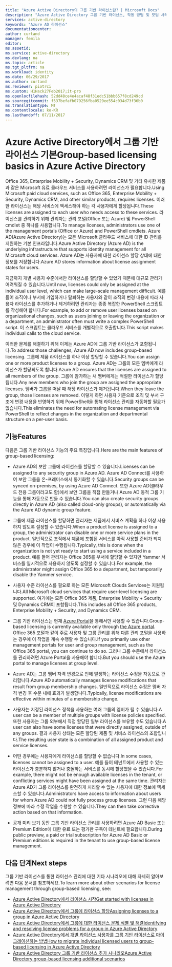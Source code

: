 ```yaml
---
title: "Azure Active Directory의 그룹 기반 라이선스란? | Microsoft Docs"
description: "Azure Active Directory 그룹 기반 라이선스, 작동 방법 및 모범 사례에 대한 설명"
services: active-directory
keywords: "Azure AD 라이선스"
documentationcenter: 
author: curtand
manager: femila
editor: 
ms.assetid: 
ms.service: active-directory
ms.devlang: na
ms.topic: article
ms.tgt_pltfrm: na
ms.workload: identity
ms.date: 06/29/2017
ms.author: curtand
ms.reviewer: piotrci
ms.custom: H1Hack27Feb2017;it-pro
ms.openlocfilehash: 52dd48ce4e4acaf48f31edc51bbb657f8cd249cd
ms.sourcegitcommit: f537befafb079256fba0529ee554c034d73f36b0
ms.translationtype: MT
ms.contentlocale: ko-KR
ms.lasthandoff: 07/11/2017
---
```

# <a name="group-based-licensing-basics-in-azure-active-directory"></a><span data-ttu-id="1b8b7-105">Azure Active Directory에서 그룹 기반 라이선스 기본</span><span class="sxs-lookup"><span data-stu-id="1b8b7-105">Group-based licensing basics in Azure Active Directory</span></span>

<span data-ttu-id="1b8b7-106">Office 365, Enterprise Mobility + Security, Dynamics CRM 및 기타 유사한 제품과 같은 Microsoft 유료 클라우드 서비스를 사용하려면 라이선스가 필요합니다.</span><span class="sxs-lookup"><span data-stu-id="1b8b7-106">Using Microsoft paid cloud services, such as Office 365, Enterprise Mobility + Security, Dynamics CRM, and other similar products, requires licenses.</span></span> <span data-ttu-id="1b8b7-107">이러한 라이선스는 해당 서비스에 액세스해야 하는 각 사용자에게 할당됩니다.</span><span class="sxs-lookup"><span data-stu-id="1b8b7-107">These licenses are assigned to each user who needs access to these services.</span></span> <span data-ttu-id="1b8b7-108">라이선스를 관리하기 위해 관리자는 관리 포털(Office 또는 Azure) 및 PowerShell cmdlet 중 하나를 사용합니다.</span><span class="sxs-lookup"><span data-stu-id="1b8b7-108">To manage licenses, administrators use one of the management portals (Office or Azure) and PowerShell cmdlets.</span></span> <span data-ttu-id="1b8b7-109">Azure AD(Azure Active Directory)는 모든 Microsoft 클라우드 서비스에 대한 ID 관리를 지원하는 기본 인프라입니다.</span><span class="sxs-lookup"><span data-stu-id="1b8b7-109">Azure Active Directory (Azure AD) is the underlying infrastructure that supports identity management for all Microsoft cloud services.</span></span> <span data-ttu-id="1b8b7-110">Azure AD는 사용자에 대한 라이선스 할당 상태에 대한 정보를 저장합니다.</span><span class="sxs-lookup"><span data-stu-id="1b8b7-110">Azure AD stores information about license assignment states for users.</span></span>

<span data-ttu-id="1b8b7-111">지금까지 개별 사용자 수준에서만 라이선스를 할당할 수 있었기 때문에 대규모 관리가 어려워질 수 있습니다.</span><span class="sxs-lookup"><span data-stu-id="1b8b7-111">Until now, licenses could only be assigned at the individual user level, which can make large-scale management difficult.</span></span> <span data-ttu-id="1b8b7-112">예를 들어 조직이나 부서에 가입하거나 탈퇴하는 사용자와 같이 조직의 변경 내용에 따라 사용자 라이선스를 추가하거나 제거하려면 관리자는 종종 복잡한 PowerShell 스크립트를 작성해야 합니다.</span><span class="sxs-lookup"><span data-stu-id="1b8b7-112">For example, to add or remove user licenses based on organizational changes, such as users joining or leaving the organization or a department, an administrator often must write a complex PowerShell script.</span></span> <span data-ttu-id="1b8b7-113">이 스크립트는 클라우드 서비스를 개별적으로 호출합니다.</span><span class="sxs-lookup"><span data-stu-id="1b8b7-113">This script makes individual calls to the cloud service.</span></span>

<span data-ttu-id="1b8b7-114">이러한 문제를 해결하기 위해 이제는 Azure AD에 그룹 기반 라이선스가 포함됩니다.</span><span class="sxs-lookup"><span data-stu-id="1b8b7-114">To address those challenges, Azure AD now includes group-based licensing.</span></span> <span data-ttu-id="1b8b7-115">그룹에 제품 라이선스를 하나 이상 할당할 수 있습니다.</span><span class="sxs-lookup"><span data-stu-id="1b8b7-115">You can assign one or more product licenses to a group.</span></span> <span data-ttu-id="1b8b7-116">Azure AD는 그룹의 모든 멤버에게 라이선스가 할당되도록 합니다.</span><span class="sxs-lookup"><span data-stu-id="1b8b7-116">Azure AD ensures that the licenses are assigned to all members of the group.</span></span> <span data-ttu-id="1b8b7-117">그룹에 참가하는 새 멤버에게는 적절한 라이선스가 할당됩니다.</span><span class="sxs-lookup"><span data-stu-id="1b8b7-117">Any new members who join the group are assigned the appropriate licenses.</span></span> <span data-ttu-id="1b8b7-118">멤버가 그룹을 떠날 때 해당 라이선스가 제거됩니다.</span><span class="sxs-lookup"><span data-stu-id="1b8b7-118">When they leave the group, those licenses are removed.</span></span> <span data-ttu-id="1b8b7-119">이렇게 하면 사용자 기준으로 조직 및 부서 구조에 변경 내용을 반영하기 위해 PowerShell을 통해 라이선스 관리를 자동화할 필요가 없습니다.</span><span class="sxs-lookup"><span data-stu-id="1b8b7-119">This eliminates the need for automating license management via PowerShell to reflect changes in the organization and departmental structure on a per-user basis.</span></span>

## <a name="features"></a><span data-ttu-id="1b8b7-120">기능</span><span class="sxs-lookup"><span data-stu-id="1b8b7-120">Features</span></span>

<span data-ttu-id="1b8b7-121">다음은 그룹 기반 라이선스 기능의 주요 특징입니다.</span><span class="sxs-lookup"><span data-stu-id="1b8b7-121">Here are the main features of group-based licensing:</span></span>

- <span data-ttu-id="1b8b7-122">Azure AD의 보안 그룹에 라이선스를 할당할 수 있습니다.</span><span class="sxs-lookup"><span data-stu-id="1b8b7-122">Licenses can be assigned to any security group in Azure AD.</span></span> <span data-ttu-id="1b8b7-123">Azure AD Connect를 사용하여 보안 그룹을 온-프레미스에서 동기화할 수 있습니다.</span><span class="sxs-lookup"><span data-stu-id="1b8b7-123">Security groups can be synced on-premises, by using Azure AD Connect.</span></span> <span data-ttu-id="1b8b7-124">또한 Azure AD(클라우드 전용 그룹이라고도 함)에서 보안 그룹을 직접 만들거나 Azure AD 동적 그룹 기능을 통해 자동으로 만들 수 있습니다.</span><span class="sxs-lookup"><span data-stu-id="1b8b7-124">You can also create security groups directly in Azure AD (also called cloud-only groups), or automatically via the Azure AD dynamic group feature.</span></span>

- <span data-ttu-id="1b8b7-125">그룹에 제품 라이선스를 할당하면 관리자는 제품에서 서비스 계획을 하나 이상 사용하지 않도록 설정할 수 있습니다.</span><span class="sxs-lookup"><span data-stu-id="1b8b7-125">When a product license is assigned to a group, the administrator can disable one or more service plans in the product.</span></span> <span data-ttu-id="1b8b7-126">일반적으로 조직에서 제품에 포함된 서비스를 아직 사용할 준비가 되지 않은 경우에 이 작업이 수행됩니다.</span><span class="sxs-lookup"><span data-stu-id="1b8b7-126">Typically, this is done when the organization is not yet ready to start using a service included in a product.</span></span> <span data-ttu-id="1b8b7-127">예를 들어 관리자는 Office 365를 부서에 할당할 수 있지만 Yammer 서비스를 일시적으로 사용하지 않도록 설정할 수 있습니다.</span><span class="sxs-lookup"><span data-stu-id="1b8b7-127">For example, the administrator might assign Office 365 to a department, but temporarily disable the Yammer service.</span></span>

- <span data-ttu-id="1b8b7-128">사용자 수준 라이선스를 필요로 하는 모든 Microsoft Clouds Services는 지원됩니다.</span><span class="sxs-lookup"><span data-stu-id="1b8b7-128">All Microsoft cloud services that require user-level licensing are supported.</span></span> <span data-ttu-id="1b8b7-129">여기에는 모든 Office 365 제품, Enterprise Mobility + Security 및 Dynamics CRM이 포함됩니다.</span><span class="sxs-lookup"><span data-stu-id="1b8b7-129">This includes all Office 365 products, Enterprise Mobility + Security, and Dynamics CRM.</span></span>

- <span data-ttu-id="1b8b7-130">그룹 기반 라이선스는 현재 [Azure Portal](https://portal.azure.com)을 통해서만 사용할 수 있습니다.</span><span class="sxs-lookup"><span data-stu-id="1b8b7-130">Group-based licensing is currently available only through [the Azure portal](https://portal.azure.com).</span></span> <span data-ttu-id="1b8b7-131">Office 365 포털과 같이 주로 사용자 및 그룹 관리를 위해 다른 관리 포털을 사용하는 경우에 이 작업을 계속 수행할 수 있습니다.</span><span class="sxs-lookup"><span data-stu-id="1b8b7-131">If you primarily use other management portals for user and group management, such as the Office 365 portal, you can continue to do so.</span></span> <span data-ttu-id="1b8b7-132">그러나 그룹 수준에서 라이선스를 관리하려면 Azure Portal을 사용해야 합니다.</span><span class="sxs-lookup"><span data-stu-id="1b8b7-132">But you should use the Azure portal to manage licenses at group level.</span></span>

- <span data-ttu-id="1b8b7-133">Azure AD는 그룹 멤버 자격 변경으로 인해 발생하는 라이선스 수정을 자동으로 관리합니다.</span><span class="sxs-lookup"><span data-stu-id="1b8b7-133">Azure AD automatically manages license modifications that result from group membership changes.</span></span> <span data-ttu-id="1b8b7-134">일반적으로 라이선스 수정은 멤버 자격 변경 후 수분 내에 효과가 발생합니다.</span><span class="sxs-lookup"><span data-stu-id="1b8b7-134">Typically, license modifications are effective within minutes of a membership change.</span></span>

- <span data-ttu-id="1b8b7-135">사용자는 지정된 라이선스 정책을 사용하는 여러 그룹의 멤버가 될 수 있습니다.</span><span class="sxs-lookup"><span data-stu-id="1b8b7-135">A user can be a member of multiple groups with license policies specified.</span></span> <span data-ttu-id="1b8b7-136">또한 사용자는 그룹 외부에서 직접 할당된 일부 라이선스를 보유할 수도 있습니다.</span><span class="sxs-lookup"><span data-stu-id="1b8b7-136">A user can also have some licenses that were directly assigned, outside of any groups.</span></span> <span data-ttu-id="1b8b7-137">결과 사용자 상태는 모든 할당된 제품 및 서비스 라이선스의 조합입니다.</span><span class="sxs-lookup"><span data-stu-id="1b8b7-137">The resulting user state is a combination of all assigned product and service licenses.</span></span>

- <span data-ttu-id="1b8b7-138">어떤 경우에는 사용자에게 라이선스를 할당할 수 없습니다.</span><span class="sxs-lookup"><span data-stu-id="1b8b7-138">In some cases, licenses cannot be assigned to a user.</span></span> <span data-ttu-id="1b8b7-139">예를 들어 테넌트에서 사용할 수 있는 라이선스가 충분하지 않거나 충돌하는 서비스를 동시에 할당했을 수 있습니다.</span><span class="sxs-lookup"><span data-stu-id="1b8b7-139">For example, there might not be enough available licenses in the tenant, or conflicting services might have been assigned at the same time.</span></span> <span data-ttu-id="1b8b7-140">관리자는 Azure AD가 그룹 라이선스를 완전하게 처리할 수 없는 사용자에 대한 정보에 액세스할 수 있습니다.</span><span class="sxs-lookup"><span data-stu-id="1b8b7-140">Administrators have access to information about users for whom Azure AD could not fully process group licenses.</span></span> <span data-ttu-id="1b8b7-141">그런 다음 해당 정보에 따라 수정 작업을 수행할 수 있습니다.</span><span class="sxs-lookup"><span data-stu-id="1b8b7-141">They can then take corrective action based on that information.</span></span>

- <span data-ttu-id="1b8b7-142">공개 미리 보기 동안 그룹 기반 라이선스 관리를 사용하려면 Azure AD Basic 또는 Premium Edition에 대한 유료 또는 평가판 구독이 테넌트에 필요합니다.</span><span class="sxs-lookup"><span data-stu-id="1b8b7-142">During public preview, a paid or trial subscription for Azure AD Basic or Premium editions is required in the tenant to use group-based license management.</span></span>

## <a name="next-steps"></a><span data-ttu-id="1b8b7-143">다음 단계</span><span class="sxs-lookup"><span data-stu-id="1b8b7-143">Next steps</span></span>

<span data-ttu-id="1b8b7-144">그룹 기반 라이선스를 통한 라이선스 관리에 대한 기타 시나리오에 대해 자세히 알아보려면 다음 문서를 참조하세요.</span><span class="sxs-lookup"><span data-stu-id="1b8b7-144">To learn more about other scenarios for license management through group-based licensing, see:</span></span>

* [<span data-ttu-id="1b8b7-145">Azure Active Directory에서 라이선스 시작</span><span class="sxs-lookup"><span data-stu-id="1b8b7-145">Get started with licenses in Azure Active Directory</span></span>](active-directory-licensing-get-started-azure-portal.md)
* [<span data-ttu-id="1b8b7-146">Azure Active Directory에서 그룹에 라이선스 할당</span><span class="sxs-lookup"><span data-stu-id="1b8b7-146">Assigning licenses to a group in Azure Active Directory</span></span>](active-directory-licensing-group-assignment-azure-portal.md)
* [<span data-ttu-id="1b8b7-147">Azure Active Directory에서 그룹에 대한 라이선스 문제 식별 및 해결</span><span class="sxs-lookup"><span data-stu-id="1b8b7-147">Identifying and resolving license problems for a group in Azure Active Directory</span></span>](active-directory-licensing-group-problem-resolution-azure-portal.md)
* [<span data-ttu-id="1b8b7-148">Azure Active Directory에서 개별 라이선스 사용자를 그룹 기반 라이선스로 마이그레이션하는 방법</span><span class="sxs-lookup"><span data-stu-id="1b8b7-148">How to migrate individual licensed users to group-based licensing in Azure Active Directory</span></span>](active-directory-licensing-group-migration-azure-portal.md)
* [<span data-ttu-id="1b8b7-149">Azure Active Directory 그룹 기반 라이선스 추가 시나리오</span><span class="sxs-lookup"><span data-stu-id="1b8b7-149">Azure Active Directory group-based licensing additional scenarios</span></span>](active-directory-licensing-group-advanced.md)
